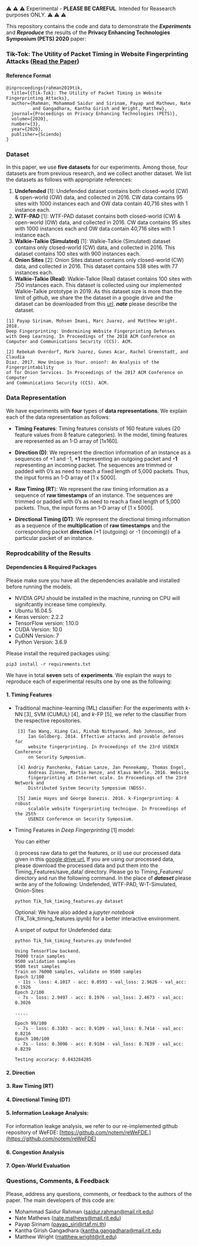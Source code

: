 :warning: :warning: :warning: Experimental - **PLEASE BE CAREFUL**. Intended for Reasearch purposes ONLY. :warning: :warning: :warning:


This repository contains the code and data to demonstrate the ***Experiments*** and ***Reproduce*** the results of the **Privacy Enhancing Technologies Symposium (PETS) 2020** paper:
### Tik-Tok: The Utility of Packet Timing in Website Fingerprinting Attacks ([Read the Paper](https://arxiv.org/pdf/1902.06421.pdf))


#### Reference Format
```
@inproceedings{rahman2019tik,
  title={{Tik-Tok}: The Utility of Packet Timing in Website Fingerprinting Attacks},
  author={Rahman, Mohammad Saidur and Sirinam, Payap and Mathews, Nate 
          and Gangadhara, Kantha Girish and Wright, Matthew},
  journal={Proceedings on Privacy Enhancing Technologies (PETS)},
  volume={2020},
  number={3},
  year={2020},
  publisher={Sciendo}
}
```

### Dataset
In this paper, we use **five datasets** for our experiments. 
Among those, four datasets are from previous research, and 
we collect another dataset. We list the datasets as follows with appropriate references:

1. **Undefended** [1]: Undefended dataset contains both closed-world (CW) \& open-world (OW) data, and collected in 2016.
 CW data contains 95 sites with 1000 instances each and OW data contain 40,716 sites with 1 instance each.
2. **WTF-PAD** [1]: WTF-PAD dataset contains both closed-world (CW) \& open-world (OW) data, and collected in 2016.
 CW data contains 95 sites with 1000 instances each and OW data contain 40,716 sites with 1 instance each.
3. **Walkie-Talkie (Simulated)** [1]: Walkie-Talkie (Simulated) dataset contains only closed-world (CW) data, and collected in 2016.
This dataset contains 100 sites with 900 instances each.
4. **Onion Sites** [2]: Onion Sites dataset contains only closed-world (CW) data, 
and collected in 2016.
This dataset contains 538 sites with 77 instances each.
5. **Walkie-Talkie (Real)**: Walkie-Talkie (Real) dataset contains 100 sites with 750 instances each.
 This dataset is collected using our implemented Walkie-Talkie prototype in 2019.
 As this dataset size is more than the limit of *github*, we share the 
  the dataset in a google drive and the dataset can be downloaded from this [url](). 
  ***nate*** please describe the dataset.
 
 ```angular2
[1] Payap Sirinam, Mohsen Imani, Marc Juarez, and Matthew Wright. 2018. 
Deep Fingerprinting: Undermining Website Fingerprinting Defenses 
with Deep Learning. In Proceedings of the 2018 ACM Conference on 
Computer and Communications Security (CCS). ACM.

[2] Rebekah Overdorf, Mark Juarez, Gunes Acar, Rachel Greenstadt, and Claudia
Diaz. 2017. How Unique is Your. onion?: An Analysis of the Fingerprintability
of Tor Onion Services. In Proceedings of the 2017 ACM Conference on Computer
and Communications Security (CCS). ACM.
```

### Data Representation

We have experiments with **four** types of **data representations**.
We explain each of the data representation as follows:

- **Timing Features**: Timing features consists of 160 feature values
                        (20 feature values from 8 feature categories).
                        In the model, timing features are represented as 
                        an 1-D array of [1x160].

- **Direction (D)**: We represent the direction information of an instance 
                    as a sequences of +1 and -1, **+1** representing an outgoing packet
                     and **-1** representing an incoming packet. 
                     The sequences are trimmed or padded with 0’s as need to reach a fixed length of 5,000 packets.
                      Thus, the input forms an 1-D array of [1 x 5000].
                    
- **Raw Timing (RT**): We represent the raw timing information as a sequence of 
                        **raw timestamps** of an instance.
                        The sequences are trimmed or padded with 0’s as 
                        need to reach a fixed length of 5,000 packets.
                        Thus, the input forms an 1-D array of [1 x 5000].
                        
- **Directional Timing (DT)**: We represent the directional timing information as 
                              a sequence of the **multiplication** of 
                              **raw timestamps** and the corresponding packet
                              **direction** (+1 (outgoing) or -1 (incoming)) of 
                              a particular packet of an instance.

                              
### Reprodcability of the Results

#### Dependencies & Required Packages
Please make sure you have all the dependencies available and installed before running the models.
- NVIDIA GPU should be installed in the machine, running on CPU will signifcantly increase time complexity.
- Ubuntu 16.04.5
- Keras version: 2.2.2
- TensorFlow version: 1.10.0
- CUDA Version: 10.0 
- CuDNN Version: 7 
- Python Version: 3.6.9 

Please install the required packages using:

```angular2
pip3 install -r requirements.txt
```

We have in total **seven** sets of **experiments**. We explain the ways to reproduce each of 
experimental results one by one as the following:

#### 1. Timing Features 

- Traditional machine-learning (ML) classifier: For the experiments with 
   *k*-NN [3], SVM (CUMUL) [4], and *k*-FP [5], we refer to the classifier from the 
   respective repositories.
   ```angular2
    [3] Tao Wang, Xiang Cai, Rishab Nithyanand, Rob Johnson, and 
        Ian Goldberg. 2014. Effective attacks and provable defenses for 
        website fingerprinting. In Proceedings of the 23rd USENIX Conference 
        on Security Symposium.
    
    [4] Andriy Panchenko, Fabian Lanze, Jan Pennekamp, Thomas Engel, 
        Andreas Zinnen, Martin Henze, and Klaus Wehrle. 2016. Website 
        fingerprinting at Internet scale. In Proceedings of the 23rd Network and
        Distributed System Security Symposium (NDSS).
  
    [5] Jamie Hayes and George Danezis. 2016. k-Fingerprinting: A robust 
        scalable website fingerprinting technique. In Proceedings of the 25th 
        USENIX Conference on Security Symposium.
    ```
   
   
- Timing Features in *Deep Fingerprinting* [1] model:

    You can either 
    
     i) process raw data to get the features, or 
     ii) use our processed data given in this [google drive url.](https://drive.google.com/drive/folders/1jVchJ492qbu60pIgS9cXALaYUQZoPIhq?usp=sharing)
    If you are using our processed data, 
    please download the processed data and put them into the Timing_Features/save_data/ directory.
    Please go to Timing_Features/ directory and run the following command. 
    In the place of ***dataset*** please write any of the following: 
         Undefended, WTF-PAD, W-T-Simulated, Onion-Sites
    ```angular2
    python Tik_Tok_timing_features.py dataset
    ```
    Optional: We have also added a *jupyter notebook* (Tik_Tok_timing_features.ipynb) for a better interactive environment.
    
    A snipet of output for Undefended data:
    
    ```
    python Tik_Tok_timing_features.py Undefended
  
    Using TensorFlow backend.
    76000 train samples
    9500 validation samples
    9500 test samples
    Train on 76000 samples, validate on 9500 samples
    Epoch 1/100
     - 11s - loss: 4.1017 - acc: 0.0593 - val_loss: 2.9626 - val_acc: 0.1926
    Epoch 2/100
     - 7s - loss: 2.9497 - acc: 0.1976 - val_loss: 2.4673 - val_acc: 0.3026
    
    .....
  
   Epoch 99/100
     - 7s - loss: 0.3103 - acc: 0.9109 - val_loss: 0.7414 - val_acc: 0.8216
    Epoch 100/100
     - 7s - loss: 0.3096 - acc: 0.9104 - val_loss: 0.7639 - val_acc: 0.8239
    
    Testing accuracy: 0.843284285
    ```

#### 2. Direction

#### 3. Raw Timing (RT)

#### 4. Directional Timing (DT)


#### 5. Information Leakage Analysis:
For information leakge analysis, we refer to our re-implemented 
github repository of WeFDE: [https://github.com/notem/reWeFDE.](https://github.com/notem/reWeFDE) 

#### 6. Congestion Analysis

#### 7. Open-World Evaluation



### Questions, Comments, & Feedback
Please, address any questions, comments, or feedback to the authors of the paper.
The main developers of this code are:
 
* Mohammad Saidur Rahman ([saidur.rahman@mail.rit.edu](mailto:saidur.rahman@mail.rit.edu)) 
* Nate Mathews ([nate.mathews@mail.rit.edu](mailto:nate.mathews@mail.rit.edu))
* Payap Sirinam ([payap_siri@rtaf.mi.th](mailto:payap_siri@rtaf.mi.th))
* Kantha Girish Gangadhara ([kantha.gangadhara@mail.rit.edu](mailto:kantha.gangadhara@mail.rit.edu)
* Matthew Wright ([matthew.wright@rit.edu](mailto:matthew.wright@rit.edu)) 